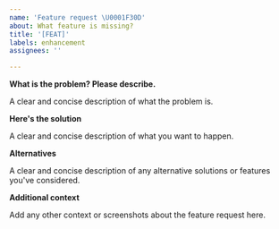 ```yaml
---
name: 'Feature request \U0001F30D'
about: What feature is missing?
title: '[FEAT]'
labels: enhancement
assignees: ''

---
```


**What is the problem? Please describe.**

A clear and concise description of what the problem is.

**Here's the solution**

A clear and concise description of what you want to happen.

**Alternatives**

A clear and concise description of any alternative solutions or features you've considered.

**Additional context**

Add any other context or screenshots about the feature request here.
